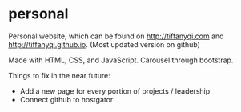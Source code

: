 personal
========

Personal website, which can be found on http://tiffanyqi.com and http://tiffanyqi.github.io. (Most updated version on github)

Made with HTML, CSS, and JavaScript. Carousel through bootstrap.

Things to fix in the near future:
- Add a new page for every portion of projects / leadership
- Connect github to hostgator